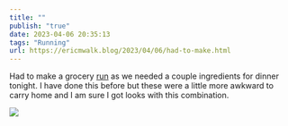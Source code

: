 ```yaml
---
title: ""
publish: "true"
date: 2023-04-06 20:35:13
tags: "Running"
url: https://ericmwalk.blog/2023/04/06/had-to-make.html
---
```


Had to make a grocery [run](http://www.strava.com/activities/8845501710) as we needed a couple ingredients for dinner tonight. I have done this before but these were a little more awkward to carry home and I am sure I got looks with this combination.

![](https://ericmwalk.blog/uploads/2023/70138421ed.jpg)
